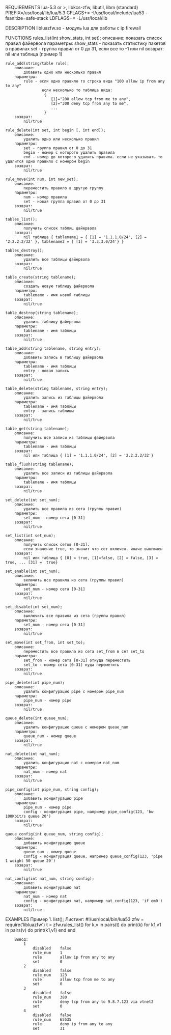 REQUIREMENTS
	lua-5.3 or >, libkcs-zfw, libutil, libm (standard)
	PREFIX=/usr/local/lib/lua/5.3
	CFLAGS+= -I/usr/local/include/lua53 -fsanitize=safe-stack
	LDFLAGS+= -L/usr/local/lib

DESCRIPTION
	libluazfw.so - модуль lua для работы с ip firewall

FUNCTIONS
    rules_list(int show_stats, int set);
		описание:
			показать список правил файервола
		параметры:
			show_stats - показать статистику пакетов в правилах
			set - группа правил от 0 до 31, если все то -1 или nil
		возврат:
			nil или таблица (пример 1)

    rule_add(string/table rule);
		описание:
			добавить одно или несколько правил
		параметры:
			rule - если одно правило то строка вида "100 allow ip from any to any"
					если несколько то таблица вида:
					 { 
					 	[1]="200 allow tcp from me to any",
					 	[2]="300 deny tcp from any to me",
					 	...
					 }
		возврат:
			nil/true

    rule_delete(int set, int begin [, int end]);
		описание:
			удалить одно или несколько правил
		параметры:
			set - группа правил от 0 до 31
			begin - номер с которого удалить правила
			end - номер до которого удалить правила. если не указывать то удалится одно правило с номером begin
		возврат:
			nil/true

    rule_move(int num, int new_set);
		описание:
			переместить правило в другую группу
		параметры:
			num - номер правила
			set - новая группа правил от 0 до 31
		возврат:
			nil/true

    tables_list();
		описание:
			получить список таблиц файервола
		возврат:
			nil таблица { tablename1 = { [1] = '1.1.1.0/24', [2] = '2.2.2.2/32' }, tablename2 = { [1] = '3.3.3.0/24'} }

    tables_destroy();
		описание:
			удалить все таблицы файервола
		возврат:
			nil/true

    table_create(string tablename);
		описание:
			создать новую таблицу файервола
		параметры:
			tablename - имя новой таблицы
		возврат:
			nil/true

    table_destroy(string tablename);
		описание:
			удалить таблицу файервола
		параметры:
			tablename - имя таблицы
		возврат:
			nil/true

    table_add(string tablename, string entry);
		описание:
			добавить запись в таблицу файервола
		параметры:
			tablename - имя таблицы
			entry - новая запись
		возврат:
			nil/true

    table_delete(string tablename, string entry);
		описание:
			удалить запись из таблицы файервола
		параметры:
			tablename - имя таблицы
			entry - запись таблицы
		возврат:
			nil/true

    table_get(string tablename);
		описание:
			получить все записи из таблицы файервола
		параметры:
			tablename - имя таблицы
		возврат:
			nil или таблица { [1] = '1.1.1.0/24', [2] = '2.2.2.2/32'}

    table_flush(string tablename);
		описание:
			удалить все записи из таблицы файервола
		параметры:
			tablename - имя таблицы
		возврат:
			nil/true

    set_delete(int set_num);
		описание:
			удалить все правила из сета (группы правил)
		параметры:
			set_num - номер сета [0-31]
		возврат:
			nil/true

    set_list(int set_num);
		описание:
			получить список сетов [0-31].
			если значение true, то значит что сет включен. иначе выключен
		возврат:
			nil или таблица { [0] = true, [1]=false, [2] = false, [3] = true, ... [31] =  true}

    set_enable(int set_num);
		описание:
			включить все правила из сета (группы правил)
		параметры:
			set_num - номер сета [0-31]
		возврат:
			nil/true

    set_disable(int set_num);
		описание:
			выключить все правила из сета (группы правил)
		параметры:
			set_num - номер сета [0-31]
		возврат:
			nil/true

    set_move(int set_from, int set_to);
		описание:
			переместить все правила из сета set_from в сет set_to
		параметры:
			set_from - номер сета [0-31] откуда переместить
			set_to - номер сета [0-31] куда переметить
		возврат:
			nil/true

    pipe_delete(int pipe_num);
		описание:
			удалить конфигурацию pipe с номером pipe_num
		параметры:
			pipe_num - номер pipe
		возврат:
			nil/true

    queue_delete(int queue_num);
		описание:
			удалить конфигурацию queue с номером queue_num
		параметры:
			queue_num - номер queue
		возврат:
			nil/true

    nat_delete(int nat_num);
		описание:
			удалить конфигурацию nat с номером nat_num
		параметры:
			nat_num - номер nat
		возврат:
			nil/true

    pipe_config(int pipe_num, string config);
		описание:
			добавить конфигурацию pipe
		параметры:
			pipe_num - номер pipe
			config - конфигурация pipe, например pipe_config(123, 'bw 100Kbit/s queue 20')
		возврат:
			nil/true

    queue_config(int queue_num, string config);
		описание:
			добавить конфигурацию queue
		параметры:
			queue_num - номер queue
			config - конфигурация queue, например queue_config(123, 'pipe 1 weight 50 queue 20')
		возврат:
			nil/true

    nat_config(int nat_num, string config);
		описание:
			добавить конфигурацию nat
		параметры:
			nat_num - номер nat
			config - конфигурация nat, например nat_config(123, 'if em0')
		возврат:
			nil/true

EXAMPLES
	Пример 1. list();
		Листинг:
			#!/usr/local/bin/lua53
			zfw = require('libluazfw')
			t = zfw.rules_list()
			for k,v in pairs(t) do
				print(k)
				for k1,v1 in pairs(v) do
					print(k1,v1)
				end
			end

		Вывод:
			1
				disabled	false
				rule_num	1
				rule		allow ip from any to any
				set			0
			2
				disabled	false
				rule_num	123
				rule		allow tcp from me to any
				set			0
			3
				disabled	false
				rule_num	380
				rule		deny tcp from any to 9.8.7.123 via vtnet2
				set			0
			4
				disabled	false
				rule_num	65535
				rule		deny ip from any to any
				set			31
